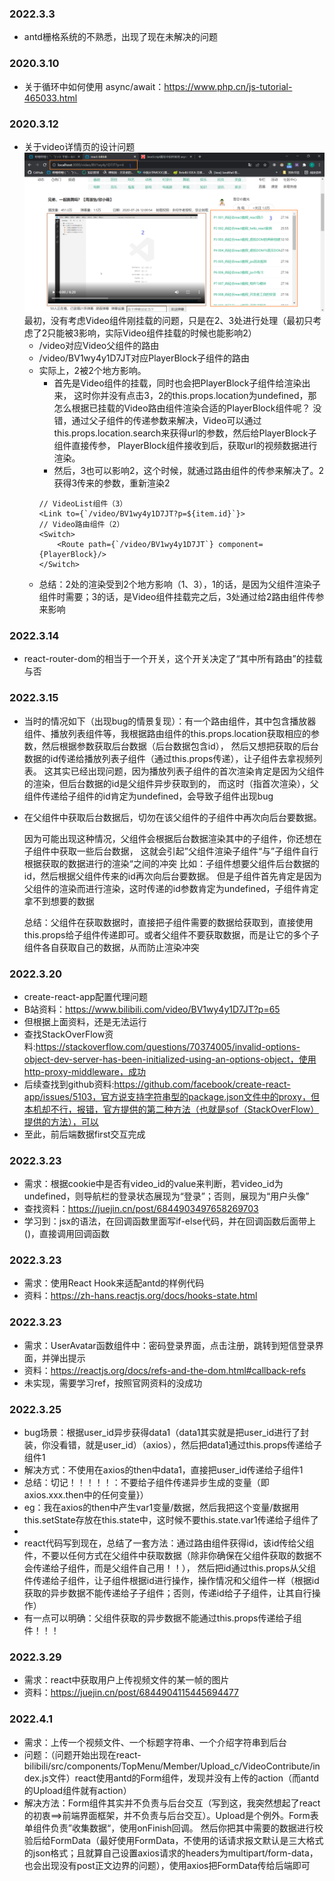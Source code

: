 ### 2022.3.3
- antd栅格系统的不熟悉，出现了现在未解决的问题
### 2020.3.10
- 关于循环中如何使用 async/await：https://www.php.cn/js-tutorial-465033.html
### 2020.3.12
- 关于video详情页的设计问题
![img.png](img.png)
  最初，没有考虑Video组件刚挂载的问题，只是在2、3处进行处理（最初只考虑了2只能被3影响，实际Video组件挂载的时候也能影响2）
  - /video对应Video父组件的路由 
  - /video/BV1wy4y1D7JT对应PlayerBlock子组件的路由 
  - 实际上，2被2个地方影响。
    - 首先是Video组件的挂载，同时也会把PlayerBlock子组件给渲染出来，
    这时你并没有点击3，2的this.props.location为undefined，那怎么根据已挂载的Video路由组件渲染合适的PlayerBlock组件呢？
    没错，通过父子组件的传递参数来解决，Video可以通过this.props.location.search来获得url的参数，然后给PlayerBlock子组件直接传参，
    PlayerBlock组件接收到后，获取url的视频数据进行渲染。
    - 然后，3也可以影响2，这个时候，就通过路由组件的传参来解决了。2获得3传来的参数，重新渲染2
    ```react
    // VideoList组件（3）
    <Link to={`/video/BV1wy4y1D7JT?p=${item.id}`}>
    // Video路由组件（2）
    <Switch>
        <Route path={`/video/BV1wy4y1D7JT`} component={PlayerBlock}/>
    </Switch>
    ```
  - 总结：2处的渲染受到2个地方影响（1、3），1的话，是因为父组件渲染子组件时需要；3的话，是Video组件挂载完之后，3处通过给2路由组件传参来影响
### 2022.3.14
  - react-router-dom的<Switch>相当于一个开关，这个开关决定了“其中所有路由”的挂载与否
### 2022.3.15
  - 当时的情况如下（出现bug的情景复现）：有一个路由组件，其中包含播放器组件、播放列表组件等，我根据路由组件的this.props.location获取相应的参数，然后根据参数获取后台数据（后台数据包含id），
    然后又想把获取的后台数据的id传递给播放列表子组件（通过this.props传递），让子组件去拿视频列表。
    这其实已经出现问题，因为播放列表子组件的首次渲染肯定是因为父组件的渲染，但后台数据的id是父组件异步获取到的，
    而这时（指首次渲染），父组件传递给子组件的id肯定为undefined，会导致子组件出现bug

  - 在父组件中获取后台数据后，切勿在该父组件的子组件中再次向后台要数据。
    
    因为可能出现这种情况，父组件会根据后台数据渲染其中的子组件，你还想在子组件中获取一些后台数据， 这就会引起”父组件渲染子组件“与”子组件自行根据获取的数据进行的渲染“之间的冲突
    比如：子组件想要父组件后台数据的id，然后根据父组件传来的id再次向后台要数据。
    但是子组件首先肯定是因为父组件的渲染而进行渲染，这时传递的id参数肯定为undefined，子组件肯定拿不到想要的数据
    
    总结：父组件在获取数据时，直接把子组件需要的数据给获取到，直接使用this.props给子组件传递即可。或者父组件不要获取数据，而是让它的多个子组件各自获取自己的数据，从而防止渲染冲突
### 2022.3.20
  - create-react-app配置代理问题
  - B站资料：https://www.bilibili.com/video/BV1wy4y1D7JT?p=65
  - 但根据上面资料，还是无法运行
  - 查找StackOverFlow资料:https://stackoverflow.com/questions/70374005/invalid-options-object-dev-server-has-been-initialized-using-an-options-object，使用http-proxy-middleware，成功
  - 后续查找到github资料:https://github.com/facebook/create-react-app/issues/5103，官方说支持字符串型的package.json文件中的proxy，但本机却不行，报错，官方提供的第二种方法（也就是sof（StackOverFlow）提供的方法），可以
  - 至此，前后端数据first交互完成
### 2022.3.23
  - 需求：根据cookie中是否有video_id的value来判断，若video_id为undefined，则导航栏的登录状态展现为“登录”；否则，展现为“用户头像”
  - 查找资料：https://juejin.cn/post/6844903497658269703
  - 学习到：jsx的语法，在回调函数里面写if-else代码，并在回调函数后面带上()，直接调用回调函数
### 2022.3.23
  - 需求：使用React Hook来适配antd的样例代码
  - 资料：https://zh-hans.reactjs.org/docs/hooks-state.html
### 2022.3.23
  - 需求：UserAvatar函数组件中：密码登录界面，点击注册，跳转到短信登录界面，并弹出提示
  - 资料：https://reactjs.org/docs/refs-and-the-dom.html#callback-refs
  - 未实现，需要学习ref，按照官网资料的没成功
### 2022.3.25
  - bug场景：根据user_id异步获得data1（data1其实就是把user_id进行了封装，你没看错，就是user_id）（axios），然后把data1通过this.props传递给子组件1
  - 解决方式：不使用在axios的then中data1，直接把user_id传递给子组件1
  - 总结：切记！！！！！：不要给子组件传递异步生成的变量（即axios.xxx.then中的任何变量}）
  - eg：我在axios的then中产生var1变量/数据，然后我把这个变量/数据用this.setState存放在this.state中，这时候不要this.state.var1传递给子组件了
  - 
  - react代码写到现在，总结了一套方法：通过路由组件获得id，该id传给父组件，不要以任何方式在父组件中获取数据（除非你确保在父组件获取的数据不会传递给子组件，而是父组件自己用！！），
    然后把id通过this.props从父组件传递给子组件，让子组件根据id进行操作，操作情况和父组件一样（根据id获取的异步数据不能传递给子子组件；否则，传递id给子子组件，让其自行操作）
  - 有一点可以明确：父组件获取的异步数据不能通过this.props传递给子组件！！！
### 2022.3.29
  - 需求：react中获取用户上传视频文件的某一帧的图片
  - 资料：https://juejin.cn/post/6844904115445694477
### 2022.4.1
  - 需求：上传一个视频文件、一个标题字符串、一个介绍字符串到后台
  - 问题：（问题开始出现在react-bilibili/src/components/TopMenu/Member/Upload_c/VideoContribute/index.js文件）react使用antd的Form组件，发现并没有上传的action（而antd的Upload组件就有action）
  - 解决方法：Form组件其实并不负责与后台交互（写到这，我突然想起了react的初衷==>前端界面框架，并不负责与后台交互）。Upload是个例外。Form表单组件负责”收集数据“，使用onFinish回调。
然后你把其中需要的数据进行校验后给FormData（最好使用FormData，不使用的话请求报文默认是三大格式的json格式；且就算自己设置axios请求的headers为multipart/form-data，也会出现没有post正文边界的问题），使用axios把FormData传给后端即可